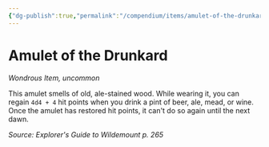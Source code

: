 ```yaml
---
{"dg-publish":true,"permalink":"/compendium/items/amulet-of-the-drunkard-egw/","tags":["compendium/src/5e/egw","item/rarity/uncommon","item/wondrous"]}
---
```


# Amulet of the Drunkard
*Wondrous Item, uncommon*  


This amulet smells of old, ale-stained wood. While wearing it, you can regain `4d4 + 4` hit points when you drink a pint of beer, ale, mead, or wine. Once the amulet has restored hit points, it can't do so again until the next dawn.

*Source: Explorer's Guide to Wildemount p. 265*
